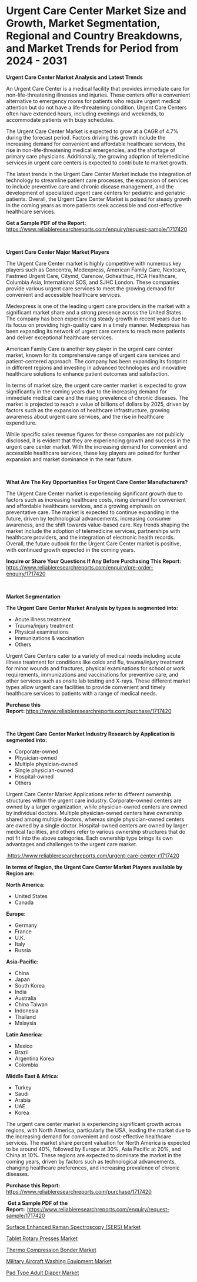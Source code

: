 <p><h1>Urgent Care Center Market Size and Growth, Market Segmentation, Regional and Country Breakdowns, and Market Trends for Period from 2024 -  2031</h1></p><p><strong>Urgent Care Center Market Analysis and Latest Trends</strong></p>
<p><p>An Urgent Care Center is a medical facility that provides immediate care for non-life-threatening illnesses and injuries. These centers offer a convenient alternative to emergency rooms for patients who require urgent medical attention but do not have a life-threatening condition. Urgent Care Centers often have extended hours, including evenings and weekends, to accommodate patients with busy schedules.</p><p>The Urgent Care Center Market is expected to grow at a CAGR of 4.7% during the forecast period. Factors driving this growth include the increasing demand for convenient and affordable healthcare services, the rise in non-life-threatening medical emergencies, and the shortage of primary care physicians. Additionally, the growing adoption of telemedicine services in urgent care centers is expected to contribute to market growth.</p><p>The latest trends in the Urgent Care Center Market include the integration of technology to streamline patient care processes, the expansion of services to include preventive care and chronic disease management, and the development of specialized urgent care centers for pediatric and geriatric patients. Overall, the Urgent Care Center Market is poised for steady growth in the coming years as more patients seek accessible and cost-effective healthcare services.</p></p>
<p><strong>Get a Sample PDF of the Report:&nbsp;</strong> <a href="https://www.reliableresearchreports.com/enquiry/request-sample/1717420">https://www.reliableresearchreports.com/enquiry/request-sample/1717420</a></p>
<p>&nbsp;</p>
<p><strong>Urgent Care Center Major Market Players</strong></p>
<p><p>The Urgent Care Center market is highly competitive with numerous key players such as Concentra, Medexpress, American Family Care, Nextcare, Fastmed Urgent Care, Citymd, Carenow, Gohealthuc, HCA Healthcare, Columbia Asia, International SOS, and SJHC London. These companies provide various urgent care services to meet the growing demand for convenient and accessible healthcare services.</p><p>Medexpress is one of the leading urgent care providers in the market with a significant market share and a strong presence across the United States. The company has been experiencing steady growth in recent years due to its focus on providing high-quality care in a timely manner. Medexpress has been expanding its network of urgent care centers to reach more patients and deliver exceptional healthcare services.</p><p>American Family Care is another key player in the urgent care center market, known for its comprehensive range of urgent care services and patient-centered approach. The company has been expanding its footprint in different regions and investing in advanced technologies and innovative healthcare solutions to enhance patient outcomes and satisfaction.</p><p>In terms of market size, the urgent care center market is expected to grow significantly in the coming years due to the increasing demand for immediate medical care and the rising prevalence of chronic diseases. The market is projected to reach a value of billions of dollars by 2025, driven by factors such as the expansion of healthcare infrastructure, growing awareness about urgent care services, and the rise in healthcare expenditure.</p><p>While specific sales revenue figures for these companies are not publicly disclosed, it is evident that they are experiencing growth and success in the urgent care center market. With the increasing demand for convenient and accessible healthcare services, these key players are poised for further expansion and market dominance in the near future.</p></p>
<p>&nbsp;</p>
<p><strong>What Are The Key Opportunities For Urgent Care Center Manufacturers?</strong></p>
<p><p>The Urgent Care Center market is experiencing significant growth due to factors such as increasing healthcare costs, rising demand for convenient and affordable healthcare services, and a growing emphasis on preventative care. The market is expected to continue expanding in the future, driven by technological advancements, increasing consumer awareness, and the shift towards value-based care. Key trends shaping the market include the adoption of telemedicine services, partnerships with healthcare providers, and the integration of electronic health records. Overall, the future outlook for the Urgent Care Center market is positive, with continued growth expected in the coming years.</p></p>
<p><strong>Inquire or Share Your Questions If Any Before Purchasing This Report:</strong> <a href="https://www.reliableresearchreports.com/enquiry/pre-order-enquiry/1717420">https://www.reliableresearchreports.com/enquiry/pre-order-enquiry/1717420</a></p>
<p>&nbsp;</p>
<p><strong>Market Segmentation</strong></p>
<p><strong>The Urgent Care Center Market Analysis by types is segmented into:</strong></p>
<p><ul><li>Acute illness treatment</li><li>Trauma/injury treatment</li><li>Physical examinations</li><li>Immunizations & vaccination</li><li>Others</li></ul></p>
<p><p>Urgent Care Centers cater to a variety of medical needs including acute illness treatment for conditions like colds and flu, trauma/injury treatment for minor wounds and fractures, physical examinations for school or work requirements, immunizations and vaccinations for preventive care, and other services such as onsite lab testing and X-rays. These different market types allow urgent care facilities to provide convenient and timely healthcare services to patients with a range of medical needs.</p></p>
<p><strong>Purchase this Report:&nbsp;</strong><a href="https://www.reliableresearchreports.com/purchase/1717420">https://www.reliableresearchreports.com/purchase/1717420</a></p>
<p>&nbsp;</p>
<p><strong>The Urgent Care Center Market Industry Research by Application is segmented into:</strong></p>
<p><ul><li>Corporate-owned</li><li>Physician-owned</li><li>Multiple physician-owned</li><li>Single physician-owned</li><li>Hospital-owned</li><li>Others</li></ul></p>
<p><p>Urgent Care Center Market Applications refer to different ownership structures within the urgent care industry. Corporate-owned centers are owned by a larger organization, while physician-owned centers are owned by individual doctors. Multiple physician-owned centers have ownership shared among multiple doctors, whereas single physician-owned centers are owned by a single doctor. Hospital-owned centers are owned by larger medical facilities, and others refer to various ownership structures that do not fit into the above categories. Each ownership type brings its own advantages and challenges to the urgent care market.</p></p>
<p><a href="https://www.reliableresearchreports.com/urgent-care-center-r1717420">&nbsp;https://www.reliableresearchreports.com/urgent-care-center-r1717420</a></p>
<p><strong>In terms of Region, the Urgent Care Center Market Players available by Region are:</strong></p>
<p>
    <p> <strong> North America: </strong>
        <ul>
            <li>United States</li>
            <li>Canada</li>
        </ul>
        </p> 
    <p> <strong> Europe: </strong>
        <ul>
            <li>Germany</li>
            <li>France</li>
            <li>U.K.</li>
            <li>Italy</li>
            <li>Russia</li>
        </ul>
        </p> 
    <p> <strong> Asia-Pacific: </strong>
        <ul>
            <li>China</li>
            <li>Japan</li>
            <li>South Korea</li>
            <li>India</li>
            <li>Australia</li>
            <li>China Taiwan</li>
            <li>Indonesia</li>
            <li>Thailand</li>
            <li>Malaysia</li>
        </ul>
        </p> 
    <p> <strong> Latin America: </strong>
        <ul>
            <li>Mexico</li>
            <li>Brazil</li>
            <li>Argentina Korea</li>
            <li>Colombia</li>
        </ul>
        </p> 
    <p> <strong> Middle East & Africa: </strong>
        <ul>
            <li>Turkey</li>
            <li>Saudi</li>
            <li>Arabia</li>
            <li>UAE</li>
            <li>Korea</li>
        </ul>
    </p>
    </p>
<p><p>The urgent care center market is experiencing significant growth across regions, with North America, particularly the USA, leading the market due to the increasing demand for convenient and cost-effective healthcare services. The market share percent valuation for North America is expected to be around 40%, followed by Europe at 30%, Asia Pacific at 20%, and China at 10%. These regions are expected to dominate the market in the coming years, driven by factors such as technological advancements, changing healthcare preferences, and increasing prevalence of chronic diseases.</p></p>
<p><strong>Purchase this Report: </strong><a href="https://www.reliableresearchreports.com/purchase/1717420">https://www.reliableresearchreports.com/purchase/1717420</a></p>
<p>&nbsp;<strong>Get a Sample PDF of the Report:&nbsp;&nbsp;</strong><a href="https://www.reliableresearchreports.com/enquiry/request-sample/1717420">https://www.reliableresearchreports.com/enquiry/request-sample/1717420</a></p>
<p><strong></strong></p>
<p><p><a href="https://github.com/fiixsa/Market-Research-Report-List-4/blob/main/surface-enhanced-raman-spectroscopy-sers-market.md">Surface Enhanced Raman Spectroscopy (SERS) Market</a></p><p><a href="https://github.com/cecuraprangm/Market-Research-Report-List-4/blob/main/tablet-rotary-presses-market.md">Tablet Rotary Presses Market</a></p><p><a href="https://github.com/LouieAltenwert/Market-Research-Report-List-1/blob/main/thermo-compression-bonder-market.md">Thermo Compression Bonder Market</a></p><p><a href="https://github.com/ChiragRP21/Market-Research-Report-List-5/blob/main/military-aircraft-washing-equipment-market.md">Military Aircraft Washing Equipment Market</a></p><p><a href="https://medium.com/@cesailson56547/future-trends-in-global-pad-type-adult-diaper-market-market-insights-and-analysis-from-2024-to-86ec9900df84">Pad Type Adult Diaper Market</a></p></p>